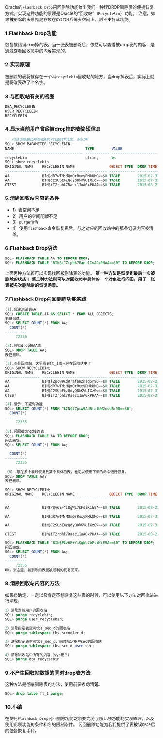 Oracle的`Flashback Drop`闪回删除功能给出我们一种误DROP删除表的便捷恢复方式，实现这种功能的原理是Oracle的“回收站”（`RecycleBin`）功能。
注意，如果被删除的表原先是存放在`SYSTEM`系统表空间上，则不支持此功能。

### 1.Flashback Drop功能
恢复被错误`drop`掉的表。当一张表被删除后，依然可以查看被drop表的内容，是通过查看回收站中的内容实现的。

### 2.实现原理
被删除的表将被存在一个叫`recyclebin`回收站的地方，当`drop`掉表后，实际上就是将改表改了个名字。

### 3.与回收站有关的视图
```sql
DBA_RECYCLEBIN
USER_RECYCLEBIN
RECYCLEBIN
```

### 4.显示当前用户曾经被drop掉的表简短信息
```sql
-- 闪回功能是否开启由RECYCLEBIN决定，默认ON
SQL> SHOW PARAMETER RECYCLEBIN
NAME                                 TYPE        VALUE
------------------------------------ ----------- ------------------------------
recyclebin                           string      on
SQL> show recyclebin
ORIGINAL NAME    RECYCLEBIN NAME                OBJECT TYPE  DROP TIME
---------------- ------------------------------ ------------ -------------------
AA               BIN$dR7wTMsMQmOrRuxyPMkUMQ==$0 TABLE        2015-07-31:12:22:03
AA               BIN$C2SUbE0zQdyQ8kKVUIXzGw==$0 TABLE        2015-07-31:11:57:15
CTEST            BIN$iTZrphk7Raec1IuAGxPHAA==$0 TABLE        2015-08-21:12:29:59
```

### 5.清除回收站内容的条件
* 1）表空间不足 
* 2）用户的空间配额不足 
* 3）`purge`命令 
* 4）使用`flashback`命令恢复表后，与之对应的回收站中的那条记录内容被清除。

### 6.Flashback Drop语法
```sql
SQL> FLASHBACK TABLE AA TO BEFORE DROP;
SQL> FLASHBACK TABLE "BIN$iTZrphk7Raec1IuAGxPHAA==$0" TO BEFORE DROP;
```
上面两种方法都可以实现找回被删除表的功能。
**第一种方法是恢复到最后一次被删除的状态；**
**第二种方法则可以对回收站中具体的一个对象进行闪回，用于一张表被多次删除后的恢复场景。**

### 7.Flashback Drop闪回删除功能实践
```sql
(1).创建测试表AA
SQL> CREATE TABLE AA AS SELECT * FROM ALL_OBJECTS;
表已创建。
SQL> SELECT COUNT(*) FROM AA;
  COUNT(*)
----------
     72355
     
(2).模拟drop掉AA表
SQL> DROP TABLE AA;
表已删除。

(3).查看回收站，这里看到ft_1表已经在回收站中了
SQL> SHOW RECYCLEBIN;
ORIGINAL NAME    RECYCLEBIN NAME                OBJECT TYPE  DROP TIME
---------------- ------------------------------ ------------ -------------------
AA               BIN$lZpcw9AdRrafbW2nsd5r9Q==$0 TABLE        2015-08-21:21:56:20
AA               BIN$dR7wTMsMQmOrRuxyPMkUMQ==$0 TABLE        2015-07-31:12:22:03
AA               BIN$C2SUbE0zQdyQ8kKVUIXzGw==$0 TABLE        2015-07-31:11:57:15
CTEST            BIN$iTZrphk7Raec1IuAGxPHAA==$0 TABLE        2015-08-21:12:29:59

(4).演示一下查询功能
SQL> SELECT COUNT(*) FROM "BIN$lZpcw9AdRrafbW2nsd5r9Q==$0";
  COUNT(*)
----------
     72355
     
(5).闪回被drop掉的表
SQL> FLASHBACK TABLE AA TO BEFORE DROP;
闪回完成。
SQL> SELECT COUNT(*) FROM AA;

  COUNT(*)
----------
     72355
     
（6）.存在多个表时恢复到某个具体的表，也可以使用下面的命令进行恢复。
SQL> DROP TABLE AA;
表已删除。

SQL> SHOW RECYCLEBIN;
ORIGINAL NAME    RECYCLEBIN NAME                OBJECT TYPE  DROP TIME
---------------- ------------------------------ ------------ -------------------

AA               BIN$P8v6E+YiQgWL7bFsiKiE9A==$0 TABLE        2015-08-21:22:02:47

AA               BIN$dR7wTMsMQmOrRuxyPMkUMQ==$0 TABLE        2015-07-31:12:22:03

AA               BIN$C2SUbE0zQdyQ8kKVUIXzGw==$0 TABLE        2015-07-31:11:57:15

CTEST            BIN$iTZrphk7Raec1IuAGxPHAA==$0 TABLE        2015-08-21:12:29:59

SQL> FLASHBACK TABLE "BIN$P8v6E+YiQgWL7bFsiKiE9A==$0" TO BEFORE DROP;
闪回完成。
SQL> SELECT COUNT(*) FROM AA;
  COUNT(*)
----------
     72355
OK，到这里，被删除的表便被顺利的恢复回来。
```

### 8.清除回收站内容的方法
如果您确定、一定以及肯定不想恢复这些表的时候，可以使用以下方法对回收站进行清理。 
```sql
1）清除当前用户的回收站
SQL> purge recyclebin;
SQL> purge user_recyclebin;

2）清除指定表空间tbs_sec_d的回收站
SQL> purge tablespace tbs_secooler_d;

3）清除指定表空间tbs_sec_d，同时指定用户sec的回收站
SQL> purge tablespace tbs_sec_d user sec;

4）清除回收站中所有的内容（sys用户）
SQL> purge dba_recyclebin
```

### 9.不产生回收站数据的同时drop表方法
这种方法是彻底删除表的方法，使用前要考虑清楚。
```sql
SQL> drop table ft_1 purge;
```

### 10.小结
在使用`Flashback Drop`闪回删除功能之前要充分了解此项功能的实现原理，以及使用此项功能的条件和它的限制条件。
闪回删除功能为我们提供了表被误`DROP`后的便捷恢复手段。